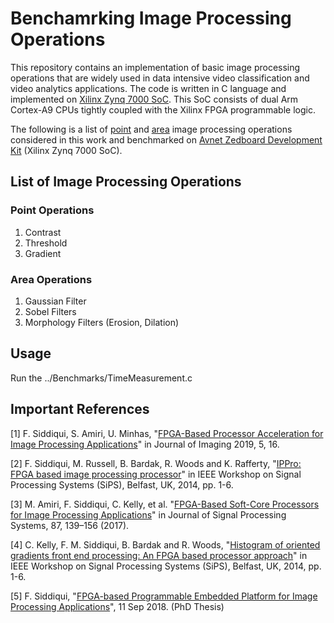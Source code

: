 # Benchamrking Image Processing Operations

<p align="justify">

This repository contains an implementation of basic image processing operations that are widely used in data intensive video classification and video analytics applications. The code is written in C language and implemented on [Xilinx Zynq 7000 SoC](https://www.xilinx.com/products/silicon-devices/soc/zynq-7000.html). This SoC consists of dual Arm Cortex-A9 CPUs tightly coupled with the Xilinx FPGA programmable logic. 

</p>

The following is a list of [point](https://homepages.inf.ed.ac.uk/rbf/HIPR2/pntops.htm) and [area](https://homepages.inf.ed.ac.uk/rbf/HIPR2/morops.htm) image processing operations considered in this work and benchmarked on [Avnet Zedboard Development Kit](https://www.avnet.com/wps/portal/us/products/avnet-boards/avnet-board-families/zedboard/) (Xilinx Zynq 7000 SoC).

## List of Image Processing Operations
<p align="justify">

### Point Operations
1. Contrast
2. Threshold
3. Gradient
### Area Operations
1. Gaussian Filter
2. Sobel Filters
3. Morphology Filters (Erosion, Dilation)
  
## Usage
Run the ../Benchmarks/TimeMeasurement.c

## Important References
<p align="justify">

[1] F. Siddiqui, S. Amiri, U. Minhas, "[FPGA-Based Processor Acceleration for Image Processing Applications](https://www.mdpi.com/394628)" in Journal of Imaging 2019, 5, 16.

[2] F. Siddiqui, M. Russell, B. Bardak, R. Woods and K. Rafferty, "[IPPro: FPGA based image processing processor](https://ieeexplore.ieee.org/abstract/document/6986057)" in IEEE Workshop on Signal Processing Systems (SiPS), Belfast, UK, 2014, pp. 1-6.

[3] M. Amiri, F. Siddiqui, C. Kelly, et al. "[FPGA-Based Soft-Core Processors for Image Processing Applications](https://link.springer.com/article/10.1007/s11265-016-1185-7)" in Journal of Signal Processing Systems, 87, 139–156 (2017).
  
[4] C. Kelly, F. M. Siddiqui, B. Bardak and R. Woods, "[Histogram of oriented gradients front end processing: An FPGA based processor approach](https://ieeexplore.ieee.org/document/6986093)" in IEEE Workshop on Signal Processing Systems (SiPS), Belfast, UK, 2014, pp. 1-6.

[5] F. Siddiqui, "[FPGA-based Programmable Embedded Platform for Image Processing Applications](https://pure.qub.ac.uk/en/studentTheses/fpga-based-programmable-embedded-platform-for-image-processing-ap)", 11 Sep 2018. (PhD Thesis)
</p>
